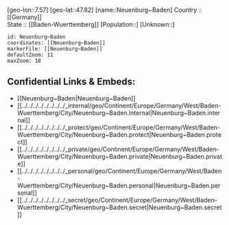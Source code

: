 ﻿---
location: [47.82,7.57] 
mapzoom: [7,12] 
mapmarker: city 
type: City
tags:
- geo/City


SpocWebEntityId: 32807
isDeleted: false
confidential: public

---
[geo-lon::7.57] 
[geo-lat::47.82] 
[name::Neuenburg~Baden] 
Country :: [[Germany]]  
State :: [[Baden-Wuerttemberg]] 
[Population::] 
[Unknown::] 


```leaflet
id: Neuenburg~Baden
coordinates: [[Neuenburg~Baden]] 
markerFile: [[Neuenburg~Baden]] 
defaultZoom: 11 
maxZoom: 18
```


## Confidential Links & Embeds: 
- [[Neuenburg~Baden|Neuenburg~Baden]]  
- [[../../../../../../../../_internal/geo/Continent/Europe/Germany/West/Baden-Wuerttemberg/City/Neuenburg~Baden.internal|Neuenburg~Baden.internal]] 
- [[../../../../../../../../_protect/geo/Continent/Europe/Germany/West/Baden-Wuerttemberg/City/Neuenburg~Baden.protect|Neuenburg~Baden.protect]] 
- [[../../../../../../../../_private/geo/Continent/Europe/Germany/West/Baden-Wuerttemberg/City/Neuenburg~Baden.private|Neuenburg~Baden.private]] 
- [[../../../../../../../../_personal/geo/Continent/Europe/Germany/West/Baden-Wuerttemberg/City/Neuenburg~Baden.personal|Neuenburg~Baden.personal]] 
- [[../../../../../../../../_secret/geo/Continent/Europe/Germany/West/Baden-Wuerttemberg/City/Neuenburg~Baden.secret|Neuenburg~Baden.secret]] 

